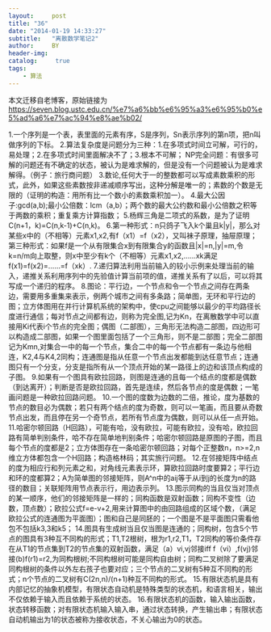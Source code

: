 ```yaml
---
layout:     post
title: "36"
date: "2014-01-19 14:33:27"
subtitle:   "离散数学笔记2"
author:     BY
header-img:
catalog: 	 true
tags:
    - 算法
---
```


本文迁移自老博客，原始链接为 <https://seven.blog.ustc.edu.cn/%e7%a6%bb%e6%95%a3%e6%95%b0%e5%ad%a6%e7%ac%94%e8%ae%b02/>

1.一个序列是一个表，表里面的元素有序，S是序列，Sn表示序列的第n项，把n叫做序列的下标。
2.算法复杂度是问题分为三种：1.在多项式时间立可解，可行的，易处理；2.在多项式时间里面解决不了；3.根本不可解；
NP完全问题：有很多可解的问题还有不确定的状态，被认为是难求解的，但是没有一个问题被认为是难求解得。（例子：旅行商问题）
3.数论,任何大于一的整数都可以写成素数乘积的形式，此外，如果这些素数按非递减顺序写出，这种分解是唯一的；素数的个数是无限的（证明的构造：用所有比一个数小的素数乘积加一）。
4.最大公因子:gcd(a,b);最小公倍数：lcm（a,b）；两个数的最大公约数和最小公倍数之积等于两数的乘积；重复乘方计算指数；
5.杨辉三角是二项式的系数，是为了证明C(n+1，k)=C(n,k-1)+C(n,k)。
6.第一种形式：n只鸽子飞入k个巢且k|y|，那么对某些x中的（不相等）元素x1,x2,有f（x1）=f（x2），又叫袜子原理，抽屉原理；第三种形式：如果f是一个从有限集合x到有限集合y的函数且|x|=n,|y|=m,令k=n/m向上取整，则x中至少有k个（不相等）元素x1,x2,……xk满足f(x1)=f(x2)=……=f（xk）.
7.递归算法利用当前输入的较小示例来处理当前的输入，递推关系利用序列中的先验值计算当前项的值，递推关系有了以后，可以将其写成一个递归的程序。
8.图论：平行边，一个节点和令一个节点之间存在两条边，需要用多重集来表示，例两个城市之间有多条路；简单图，无环和平行边的图；立方体图用在并行计算机系统的架构中，使cpu之间能够以最少的平均路径长度进行通信；每对节点之间都有边，则称为完全图,记为Kn，在离散数学中可以直接用Ki代表i个节点的完全图；偶图（二部图），三角形无法构造二部图，四边形可以构造成二部图，如果一个图里面包括了一个三角形，则不是二部图；完全二部图记为Kmn,对集合一中的每一个节点，集合二中的每一个节点都有一条边与他相连，K2,4与K4,2同构；连通图是指从任意一个节点出发都能到达任意节点；连通图只有一个分支，分支是指所有从一个顶点开始的某一路径上的边和该顶点构成的子图。
9.如果有一个图具有欧拉回路，则图是连通的且每一个结点的度都是偶数（到达离开）；判断是否是欧拉回路，首先是连续，然后各节点的度是偶数；一笔画问题是一种欧拉回路问题。
10.一个图的度数为边数的二倍，推论，度为基数的节点的数目必为偶数；若只有两个结点的度为奇数，则可以一笔画，而且要从奇数节点出发，而且停在另一个奇节点，若所有节点度为偶数，则可以从任一点开始。
11.哈密尔顿回路（H回路），可能有哈，没有欧拉，可能有欧拉，没有哈，欧拉回路有简单判别条件，哈不存在简单地判别条件；哈密尔顿回路是原图的子图，而且每个节点的度都是2；立方体图存在一条哈密尔顿回路；对每个正整数n，n&gt;=2,n维立方体都包含一个H回路；构造格林码；其实旅行问题。
12.在邻接矩阵中结点的度为相应行和列元素之和，对角线元素表示环，算欧拉回路时度要算2；平行边和环的度都算2；A为简单图的邻接矩阵，则A^n中的aij等于从i到j的长度为n的路径的数目；关联矩阵用节点表示行，用边表示列。
13.图示同构的当且仅当对顶点的某一顺序，他们的邻接矩阵是一样的；同构函数是双射函数；同构不变性（边数，顶点数）；欧拉公式f=e-v+2,用来计算图中的由回路组成的区域个数，（满足欧拉公式的连通图为平面图）；图和自己是同胚的；一个图是不是平面图只需看他包不包括k3,3和k5；
14.图具有生成树当且仅当图是连通的；同构树，包含5个节点的图具有3种互不同构的形式；T1,T2根树，根为r1,r2,T1，T2同构的等价条件存在从T1的节点集到T2的节点集的双射函数，满足（a）vi,vj邻接iff f（vi）,f(vj)邻接(b)f(r1)=r2,为同构根树;不同构根树可能是同构自由树；同构二叉树除了要满足同构根树的条件以外左右孩子也要对应；三个节点的二叉树有5种互不同构的形式；n个节点的二叉树有C(2n,n)/(n+1)种互不同构的形式。
15.有限状态机是具有内部记忆的抽象机模型，有限状态自动机是特殊类型的状态机，和语言相关，输出不仅依赖于输入而且依赖于系统的状态。
16.有限状态机的函数，输入输出函数，状态转移函数；对有限状态机输入输入串，通过状态转换，产生输出串；有限状态自动机输出为1的状态被称为接收状态，不关心输出为0的状态。
